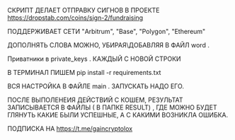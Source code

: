 
СКРИПТ ДЕЛАЕТ ОТПРАВКУ СИГНОВ В ПРОЕКТЕ https://dropstab.com/coins/sign-2/fundraising

ПОДДЕРЖИВАЕТ СЕТИ "Arbitrum", "Base", "Polygon", "Ethereum"

ДОПОЛНЯТЬ СЛОВА МОЖНО, УБИРАЯ\ДОБАВЛЯЯ В ФАЙЛ word .


Приватники в private_keys . КАЖДЫЙ С НОВОЙ СТРОКИ

В ТЕРМИНАЛ ПИШЕМ pip install -r requirements.txt

ВСЯ НАСТРОЙКА В ФАЙЛЕ main . ЗАПУСКАТЬ НАДО ЕГО.

ПОСЛЕ ВЫПОЛЕНЕИЯ ДЕЙСТВИЙ С КОШЕМ, РЕЗУЛЬТАТ ЗАПИСЫВАЕТСЯ В ФАЙЛЫ ( В ПАПКЕ RESULT) , ГДЕ МОЖНО БУДЕТ ГЛЯНУТЬ КАКИЕ БЫЛИ УСПЕШНЫЕ, А С КАКИМИ ВОЗНИКЛА ОШИБКА.

ПОДПИСКА НА https://t.me/gaincryptolox
